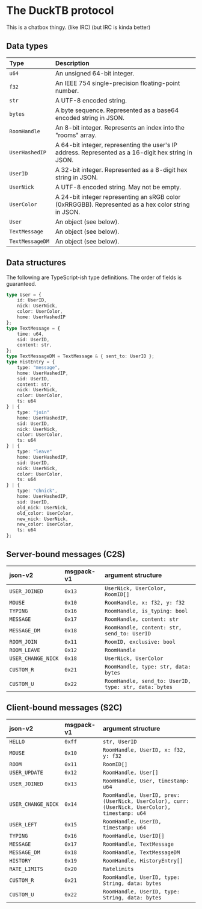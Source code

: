 # The DuckTB protocol
This is a chatbox thingy. (like IRC) (but IRC is kinda better)

<!-- TODO: make this better? -->

## Data types
| Type            | Description |
|:--------------- |:----------- |
| `u64`           | An unsigned 64-bit integer. |
| `f32`           | An IEEE 754 single-precision floating-point number. |
| `str`           | A UTF-8 encoded string. |
| `bytes`         | A byte sequence. Represented as a base64 encoded string in JSON. |
| `RoomHandle`    | An 8-bit integer. Represents an index into the "rooms" array. |
| `UserHashedIP`  | A 64-bit integer, representing the user's IP address. Represented as a 16-digit hex string in JSON. |
| `UserID`        | A 32-bit integer. Represented as a 8-digit hex string in JSON. |
| `UserNick`      | A UTF-8 encoded string. May not be empty. |
| `UserColor`     | A 24-bit integer representing an sRGB color (0xRRGGBB). Represented as a hex color string in JSON. |
| `User`          | An object (see below). |
| `TextMessage`   | An object (see below). |
| `TextMessageDM` | An object (see below). |

## Data structures
The following are TypeScript-ish type definitions. The order of fields is guaranteed.
```ts
type User = {
	id: UserID,
	nick: UserNick,
	color: UserColor,
	home: UserHashedIP
};
type TextMessage = {
	time: u64,
	sid: UserID,
	content: str,
};
type TextMessageDM = TextMessage & { sent_to: UserID };
type HistEntry = {
	type: "message",
	home: UserHashedIP,
	sid: UserID,
	content: str,
	nick: UserNick,
	color: UserColor,
	ts: u64
} | {
	type: "join"
	home: UserHashedIP,
	sid: UserID,
	nick: UserNick,
	color: UserColor,
	ts: u64
} | {
	type: "leave"
	home: UserHashedIP,
	sid: UserID,
	nick: UserNick,
	color: UserColor,
	ts: u64
} | {
	type: "chnick",
	home: UserHashedIP,
	sid: UserID,
	old_nick: UserNick,
	old_color: UserColor,
	new_nick: UserNick,
	new_color: UserColor,
	ts: u64
};
```


## Server-bound messages (C2S)
| json-v2            | msgpack-v1 | argument structure |
|:------------------ |:---------- |:------------------ |
| `USER_JOINED`      | `0x13` | `UserNick, UserColor, RoomID[]` |
| `MOUSE`            | `0x10` | `RoomHandle, x: f32, y: f32` |
| `TYPING`           | `0x16` | `RoomHandle, is_typing: bool` |
| `MESSAGE`          | `0x17` | `RoomHandle, content: str` |
| `MESSAGE_DM`       | `0x18` | `RoomHandle, content: str, send_to: UserID` |
| `ROOM_JOIN`        | `0x11` | `RoomID, exclusive: bool` |
| `ROOM_LEAVE`       | `0x12` | `RoomHandle` |
| `USER_CHANGE_NICK` | `0x18` | `UserNick, UserColor` |
| `CUSTOM_R`         | `0x21` | `RoomHandle, type: str, data: bytes` |
| `CUSTOM_U`         | `0x22` | `RoomHandle, send_to: UserID, type: str, data: bytes` |

## Client-bound messages (S2C)
| json-v2            | msgpack-v1 | argument structure |
|:------------------ |:---------- |:------------------ |
| `HELLO`            | `0xff` | `str, UserID` |
| `MOUSE`            | `0x10` | `RoomHandle, UserID, x: f32, y: f32` |
| `ROOM`             | `0x11` | `RoomID[]` |
| `USER_UPDATE`      | `0x12` | `RoomHandle, User[]` |
| `USER_JOINED`      | `0x13` | `RoomHandle, User, timestamp: u64` |
| `USER_CHANGE_NICK` | `0x14` | `RoomHandle, UserID, prev: (UserNick, UserColor), curr: (UserNick, UserColor), timestamp: u64` |
| `USER_LEFT`        | `0x15` | `RoomHandle, UserID, timestamp: u64` |
| `TYPING`           | `0x16` | `RoomHandle, UserID[]` |
| `MESSAGE`          | `0x17` | `RoomHandle, TextMessage` |
| `MESSAGE_DM`       | `0x18` | `RoomHandle, TextMessageDM` |
| `HISTORY`          | `0x19` | `RoomHandle, HistoryEntry[]` |
| `RATE_LIMITS`      | `0x20` | `Ratelimits` |
| `CUSTOM_R`         | `0x21` | `RoomHandle, UserID, type: String, data: bytes` |
| `CUSTOM_U`         | `0x22` | `RoomHandle, UserID, type: String, data: bytes` |
